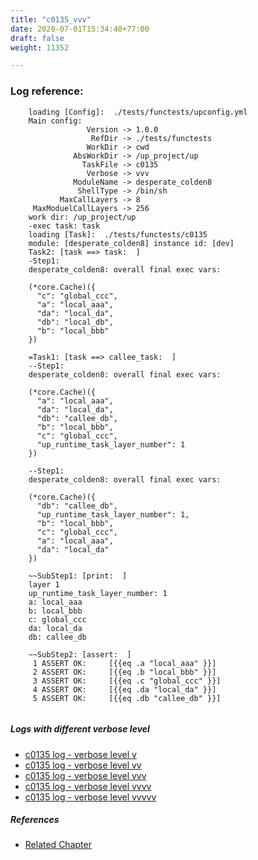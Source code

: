 ```yaml
---
title: "c0135_vvv"
date: 2020-07-01T15:34:40+77:00
draft: false
weight: 11352

---
```


### Log reference: <no value>

```
    loading [Config]:  ./tests/functests/upconfig.yml
    Main config:
                 Version -> 1.0.0
                  RefDir -> ./tests/functests
                 WorkDir -> cwd
              AbsWorkDir -> /up_project/up
                TaskFile -> c0135
                 Verbose -> vvv
              ModuleName -> desperate_colden8
               ShellType -> /bin/sh
           MaxCallLayers -> 8
     MaxModuelCallLayers -> 256
    work dir: /up_project/up
    -exec task: task
    loading [Task]:  ./tests/functests/c0135
    module: [desperate_colden8] instance id: [dev]
    Task2: [task ==> task:  ]
    -Step1:
    desperate_colden8: overall final exec vars:
    
    (*core.Cache)({
      "c": "global_ccc",
      "a": "local_aaa",
      "da": "local_da",
      "db": "local_db",
      "b": "local_bbb"
    })
    
    =Task1: [task ==> callee_task:  ]
    --Step1:
    desperate_colden8: overall final exec vars:
    
    (*core.Cache)({
      "a": "local_aaa",
      "da": "local_da",
      "db": "callee_db",
      "b": "local_bbb",
      "c": "global_ccc",
      "up_runtime_task_layer_number": 1
    })
    
    --Step1:
    desperate_colden8: overall final exec vars:
    
    (*core.Cache)({
      "db": "callee_db",
      "up_runtime_task_layer_number": 1,
      "b": "local_bbb",
      "c": "global_ccc",
      "a": "local_aaa",
      "da": "local_da"
    })
    
    ~~SubStep1: [print:  ]
    layer 1
    up_runtime_task_layer_number: 1
    a: local_aaa
    b: local_bbb
    c: global_ccc
    da: local_da
    db: callee_db
    
    ~~SubStep2: [assert:  ]
     1 ASSERT OK:     [{{eq .a "local_aaa" }}]
     2 ASSERT OK:     [{{eq .b "local_bbb" }}]
     3 ASSERT OK:     [{{eq .c "global_ccc" }}]
     4 ASSERT OK:     [{{eq .da "local_da" }}]
     5 ASSERT OK:     [{{eq .db "callee_db" }}]
    
```

##### Logs with different verbose level
* [c0135 log - verbose level v](../../logs/c0135_v)
* [c0135 log - verbose level vv](../../logs/c0135_vv)
* [c0135 log - verbose level vvv](../../logs/c0135_vvv)
* [c0135 log - verbose level vvvv](../../logs/c0135_vvvv)
* [c0135 log - verbose level vvvvv](../../logs/c0135_vvvvv)

##### References
* [Related Chapter](../../block-func/c0135)
